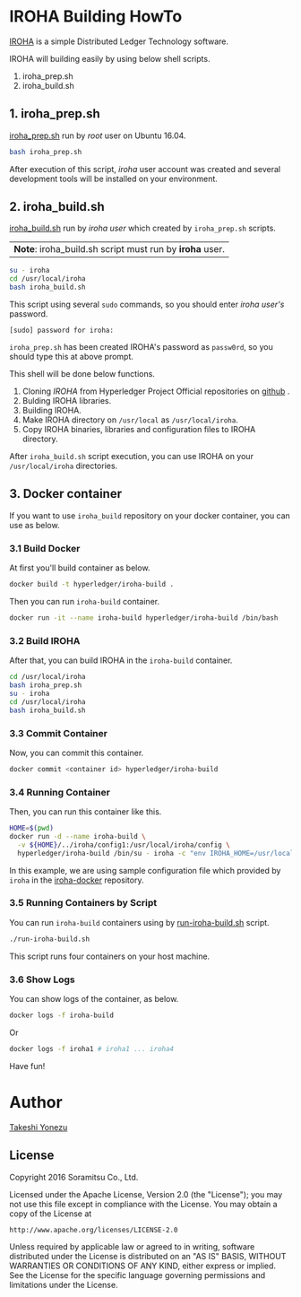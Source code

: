 # IROHA Building HowTo

[IROHA](http://iroha.tech/) is a simple Distributed Ledger Technology software.

IROHA will building  easily by using below shell scripts.

1. iroha_prep.sh
1. iroha_build.sh

## 1. iroha_prep.sh

[iroha_prep.sh](iroha_prep.sh) run by _root_ user on Ubuntu 16.04.

``` bash
bash iroha_prep.sh
```

After execution of this script, _iroha_ user account was created and several development tools will be installed on your environment.

## 2. iroha_build.sh

[iroha_build.sh](iroha_build.sh) run by _iroha user_ which created by `iroha_prep.sh` scripts.

<div>
<table><tr><td><b>Note</b>: iroha_build.sh script must run by <b>iroha</b> user. </td></tr></table>
</div>

``` bash
su - iroha
cd /usr/local/iroha
bash iroha_build.sh
```

This script using several `sudo` commands, so you should enter _iroha user's_ password.

```
[sudo] password for iroha: 
```

`iroha_prep.sh` has been created IROHA's password as `passw0rd`, so you should type this at above prompt.
 
This shell will be done below functions.

1. Cloning _IROHA_ from Hyperledger Project Official repositories on [github](https://github.com/hyperledger/iroha) .
1. Bulding IROHA libraries.
1. Building IROHA.
1.  Make IROHA directory on `/usr/local` as `/usr/local/iroha`.
1. Copy IROHA binaries, libraries and configuration files to IROHA directory.

After `iroha_build.sh` script execution, you can use IROHA on your `/usr/local/iroha` directories.

## 3. Docker container

If you want to use `iroha_build` repository on your docker container, you can use as below.

### 3.1 Build Docker

At first you'll build container as below.

``` bash
docker build -t hyperledger/iroha-build .
```

Then you can run `iroha-build` container.

``` bash
docker run -it --name iroha-build hyperledger/iroha-build /bin/bash
```

### 3.2 Build IROHA

After that, you can build IROHA in the `iroha-build` container.

``` bash
cd /usr/local/iroha
bash iroha_prep.sh
su - iroha
cd /usr/local/iroha
bash iroha_build.sh
```

### 3.3 Commit Container

Now, you can commit this container.

``` bash
docker commit <container id> hyperledger/iroha-build
```

### 3.4 Running Container

Then, you can run this container like this.

``` bash
HOME=$(pwd)
docker run -d --name iroha-build \
  -v ${HOME}/../iroha/config1:/usr/local/iroha/config \
  hyperledger/iroha-build /bin/su - iroha -c "env IROHA_HOME=/usr/local/iroha /usr/local/iroha/bin/iroha-main"
```

In this example, we are using sample configuration file which provided by `iroha` in the [iroha-docker](https://github.com/hyperledger/iroha-docker/) repository.

### 3.5 Running Containers by Script 

You can run `iroha-build` containers using by [run-iroha-build.sh](run-iroha-buiild.sh) script.

``` bash
./run-iroha-build.sh
```

This script runs four containers on your host machine.

### 3.6 Show Logs

You can show logs of the container, as below.

``` bash
docker logs -f iroha-build
```

Or

``` bash
docker logs -f iroha1 # iroha1 ... iroha4
```

Have fun!

# Author
[Takeshi Yonezu](https://github.com/tkyonezu)

## License

Copyright 2016 Soramitsu Co., Ltd.

Licensed under the Apache License, Version 2.0 (the "License");
you may not use this file except in compliance with the License.
You may obtain a copy of the License at

    http://www.apache.org/licenses/LICENSE-2.0

Unless required by applicable law or agreed to in writing, software
distributed under the License is distributed on an "AS IS" BASIS,
WITHOUT WARRANTIES OR CONDITIONS OF ANY KIND, either express or implied.
See the License for the specific language governing permissions and
limitations under the License.
